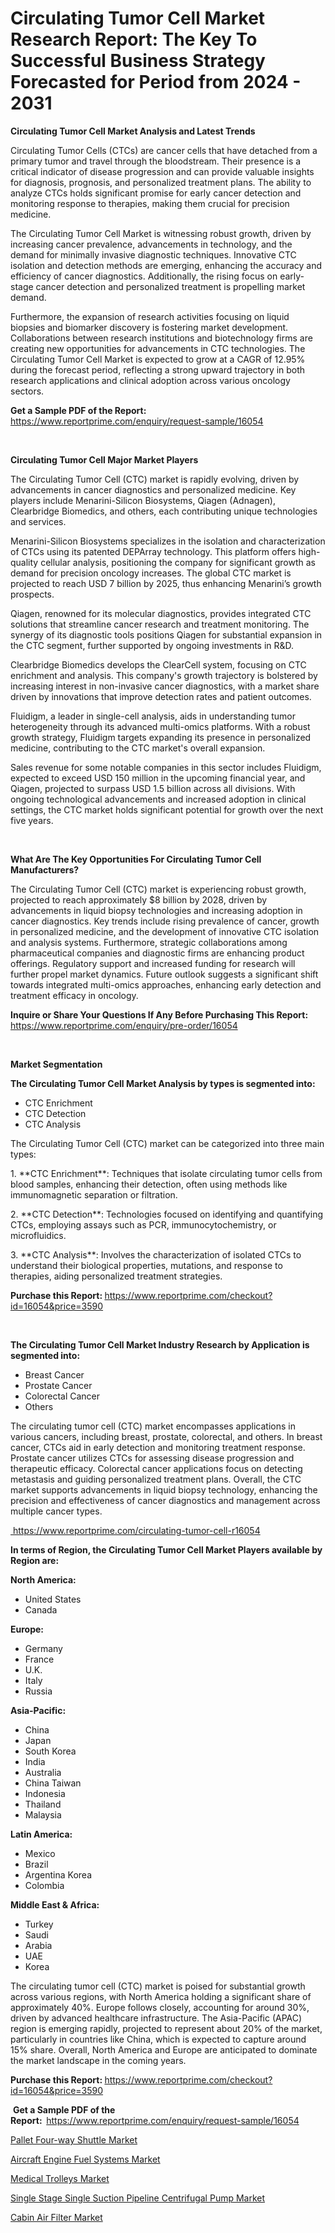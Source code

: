 <p><h1>Circulating Tumor Cell Market Research Report: The Key To Successful Business Strategy Forecasted for Period from 2024 - 2031</h1></p><p><strong>Circulating Tumor Cell Market Analysis and Latest Trends</strong></p>
<p><p>Circulating Tumor Cells (CTCs) are cancer cells that have detached from a primary tumor and travel through the bloodstream. Their presence is a critical indicator of disease progression and can provide valuable insights for diagnosis, prognosis, and personalized treatment plans. The ability to analyze CTCs holds significant promise for early cancer detection and monitoring response to therapies, making them crucial for precision medicine.</p><p>The Circulating Tumor Cell Market is witnessing robust growth, driven by increasing cancer prevalence, advancements in technology, and the demand for minimally invasive diagnostic techniques. Innovative CTC isolation and detection methods are emerging, enhancing the accuracy and efficiency of cancer diagnostics. Additionally, the rising focus on early-stage cancer detection and personalized treatment is propelling market demand.</p><p>Furthermore, the expansion of research activities focusing on liquid biopsies and biomarker discovery is fostering market development. Collaborations between research institutions and biotechnology firms are creating new opportunities for advancements in CTC technologies. The Circulating Tumor Cell Market is expected to grow at a CAGR of 12.95% during the forecast period, reflecting a strong upward trajectory in both research applications and clinical adoption across various oncology sectors.</p></p>
<p><strong>Get a Sample PDF of the Report:&nbsp;</strong> <a href="https://www.reportprime.com/enquiry/request-sample/16054?utm_campaign=5&utm_medium=2&utm_source=Github&utm_content=ia&utm_term=30112024&utm_id=circulating-tumor-cell">https://www.reportprime.com/enquiry/request-sample/16054</a></p>
<p>&nbsp;</p>
<p><strong>Circulating Tumor Cell Major Market Players</strong></p>
<p><p>The Circulating Tumor Cell (CTC) market is rapidly evolving, driven by advancements in cancer diagnostics and personalized medicine. Key players include Menarini-Silicon Biosystems, Qiagen (Adnagen), Clearbridge Biomedics, and others, each contributing unique technologies and services.</p><p>Menarini-Silicon Biosystems specializes in the isolation and characterization of CTCs using its patented DEPArray technology. This platform offers high-quality cellular analysis, positioning the company for significant growth as demand for precision oncology increases. The global CTC market is projected to reach USD 7 billion by 2025, thus enhancing Menarini’s growth prospects.</p><p>Qiagen, renowned for its molecular diagnostics, provides integrated CTC solutions that streamline cancer research and treatment monitoring. The synergy of its diagnostic tools positions Qiagen for substantial expansion in the CTC segment, further supported by ongoing investments in R&D.</p><p>Clearbridge Biomedics develops the ClearCell system, focusing on CTC enrichment and analysis. This company's growth trajectory is bolstered by increasing interest in non-invasive cancer diagnostics, with a market share driven by innovations that improve detection rates and patient outcomes.</p><p>Fluidigm, a leader in single-cell analysis, aids in understanding tumor heterogeneity through its advanced multi-omics platforms. With a robust growth strategy, Fluidigm targets expanding its presence in personalized medicine, contributing to the CTC market's overall expansion.</p><p>Sales revenue for some notable companies in this sector includes Fluidigm, expected to exceed USD 150 million in the upcoming financial year, and Qiagen, projected to surpass USD 1.5 billion across all divisions. With ongoing technological advancements and increased adoption in clinical settings, the CTC market holds significant potential for growth over the next five years.</p></p>
<p>&nbsp;</p>
<p><strong>What Are The Key Opportunities For Circulating Tumor Cell Manufacturers?</strong></p>
<p><p>The Circulating Tumor Cell (CTC) market is experiencing robust growth, projected to reach approximately $8 billion by 2028, driven by advancements in liquid biopsy technologies and increasing adoption in cancer diagnostics. Key trends include rising prevalence of cancer, growth in personalized medicine, and the development of innovative CTC isolation and analysis systems. Furthermore, strategic collaborations among pharmaceutical companies and diagnostic firms are enhancing product offerings. Regulatory support and increased funding for research will further propel market dynamics. Future outlook suggests a significant shift towards integrated multi-omics approaches, enhancing early detection and treatment efficacy in oncology.</p></p>
<p><strong>Inquire or Share Your Questions If Any Before Purchasing This Report:</strong> <a href="https://www.reportprime.com/enquiry/pre-order/16054?utm_campaign=5&utm_medium=2&utm_source=Github&utm_content=ia&utm_term=30112024&utm_id=circulating-tumor-cell">https://www.reportprime.com/enquiry/pre-order/16054</a></p>
<p>&nbsp;</p>
<p><strong>Market Segmentation</strong></p>
<p><strong>The Circulating Tumor Cell Market Analysis by types is segmented into:</strong></p>
<p><ul><li>CTC Enrichment</li><li>CTC Detection</li><li>CTC Analysis</li></ul></p>
<p><p>The Circulating Tumor Cell (CTC) market can be categorized into three main types: </p><p>1. **CTC Enrichment**: Techniques that isolate circulating tumor cells from blood samples, enhancing their detection, often using methods like immunomagnetic separation or filtration.</p><p>2. **CTC Detection**: Technologies focused on identifying and quantifying CTCs, employing assays such as PCR, immunocytochemistry, or microfluidics.</p><p>3. **CTC Analysis**: Involves the characterization of isolated CTCs to understand their biological properties, mutations, and response to therapies, aiding personalized treatment strategies.</p></p>
<p><strong>Purchase this Report:&nbsp;</strong><a href="https://www.reportprime.com/checkout?id=16054&price=3590&utm_campaign=5&utm_medium=2&utm_source=Github&utm_content=ia&utm_term=30112024&utm_id=circulating-tumor-cell">https://www.reportprime.com/checkout?id=16054&price=3590</a></p>
<p>&nbsp;</p>
<p><strong>The Circulating Tumor Cell Market Industry Research by Application is segmented into:</strong></p>
<p><ul><li>Breast Cancer</li><li>Prostate Cancer</li><li>Colorectal Cancer</li><li>Others</li></ul></p>
<p><p>The circulating tumor cell (CTC) market encompasses applications in various cancers, including breast, prostate, colorectal, and others. In breast cancer, CTCs aid in early detection and monitoring treatment response. Prostate cancer utilizes CTCs for assessing disease progression and therapeutic efficacy. Colorectal cancer applications focus on detecting metastasis and guiding personalized treatment plans. Overall, the CTC market supports advancements in liquid biopsy technology, enhancing the precision and effectiveness of cancer diagnostics and management across multiple cancer types.</p></p>
<p><a href="https://www.reportprime.com/circulating-tumor-cell-r16054?utm_campaign=5&utm_medium=2&utm_source=Github&utm_content=ia&utm_term=30112024&utm_id=circulating-tumor-cell">&nbsp;https://www.reportprime.com/circulating-tumor-cell-r16054</a></p>
<p><strong>In terms of Region, the Circulating Tumor Cell Market Players available by Region are:</strong></p>
<p>
    <p> <strong> North America: </strong>
        <ul>
            <li>United States</li>
            <li>Canada</li>
        </ul>
        </p> 
    <p> <strong> Europe: </strong>
        <ul>
            <li>Germany</li>
            <li>France</li>
            <li>U.K.</li>
            <li>Italy</li>
            <li>Russia</li>
        </ul>
        </p> 
    <p> <strong> Asia-Pacific: </strong>
        <ul>
            <li>China</li>
            <li>Japan</li>
            <li>South Korea</li>
            <li>India</li>
            <li>Australia</li>
            <li>China Taiwan</li>
            <li>Indonesia</li>
            <li>Thailand</li>
            <li>Malaysia</li>
        </ul>
        </p> 
    <p> <strong> Latin America: </strong>
        <ul>
            <li>Mexico</li>
            <li>Brazil</li>
            <li>Argentina Korea</li>
            <li>Colombia</li>
        </ul>
        </p> 
    <p> <strong> Middle East & Africa: </strong>
        <ul>
            <li>Turkey</li>
            <li>Saudi</li>
            <li>Arabia</li>
            <li>UAE</li>
            <li>Korea</li>
        </ul>
    </p>
    </p>
<p><p>The circulating tumor cell (CTC) market is poised for substantial growth across various regions, with North America holding a significant share of approximately 40%. Europe follows closely, accounting for around 30%, driven by advanced healthcare infrastructure. The Asia-Pacific (APAC) region is emerging rapidly, projected to represent about 20% of the market, particularly in countries like China, which is expected to capture around 15% share. Overall, North America and Europe are anticipated to dominate the market landscape in the coming years.</p></p>
<p><strong>Purchase this Report: </strong><a href="https://www.reportprime.com/checkout?id=16054&price=3590&utm_campaign=5&utm_medium=2&utm_source=Github&utm_content=ia&utm_term=30112024&utm_id=circulating-tumor-cell">https://www.reportprime.com/checkout?id=16054&price=3590</a></p>
<p>&nbsp;<strong>Get a Sample PDF of the Report:&nbsp;&nbsp;</strong><a href="https://www.reportprime.com/enquiry/request-sample/16054?utm_campaign=5&utm_medium=2&utm_source=Github&utm_content=ia&utm_term=30112024&utm_id=circulating-tumor-cell">https://www.reportprime.com/enquiry/request-sample/16054</a></p>
<p><strong></strong></p>
<p><p><a href="https://issuu.com/reportprime-2/docs/pallet-four-way-shuttle-market-size-2030.pptx?utm_campaign=5&utm_medium=2&utm_source=Github&utm_content=ia&utm_term=30112024&utm_id=circulating-tumor-cell">Pallet Four-way Shuttle Market</a></p><p><a href="https://github.com/lylyparadise/Market-Research-Report-List-5/blob/main/aircraft-engine-fuel-systems-market.md?utm_campaign=5&utm_medium=2&utm_source=Github&utm_content=ia&utm_term=30112024&utm_id=circulating-tumor-cell">Aircraft Engine Fuel Systems Market</a></p><p><a href="https://www.linkedin.com/pulse/rapid-growth-global-medical-trolleys-market-cagr-76-from-cnphe?utm_campaign=5&utm_medium=2&utm_source=Github&utm_content=ia&utm_term=30112024&utm_id=circulating-tumor-cell">Medical Trolleys Market</a></p><p><a href="https://issuu.com/reportprime-2/docs/single-stage-single-suction-pipeline-centrifugal-p?utm_campaign=5&utm_medium=2&utm_source=Github&utm_content=ia&utm_term=30112024&utm_id=circulating-tumor-cell">Single Stage Single Suction Pipeline Centrifugal Pump Market</a></p><p><a href="https://www.linkedin.com/pulse/global-cabin-air-filter-market-trends-analysis-future-nikpc?utm_campaign=5&utm_medium=2&utm_source=Github&utm_content=ia&utm_term=30112024&utm_id=circulating-tumor-cell">Cabin Air Filter Market</a></p></p>